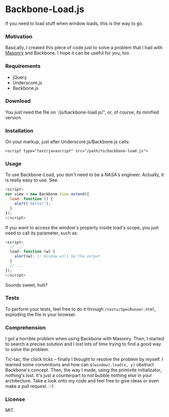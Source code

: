 # Backbone-Load.js

If you need to load stuff when window loads, this is the way to go.

### Motivation

Basically, I created this piece of code just to solve a problem that I had
with [Masonry](http://masonry.desandro.com/) and Backbone. I hope it can
be useful for you, too.

### Requirements

- jQuery
- Underscore.js
- Backbone.js

### Download

You just need the file on `/js/backbone-load.js/", or, of course, its minified
version.

### Installation

On your markup, just after Underscore.js/Backbone.js calls:

`<script type="text/javascript" src="/path/to/backbone-load.js">`

### Usage

To use Backbone-Load, you don't need to be a NASA's engineer. Actually, it is
really easy to use. See:

```js
<script>
var view = new Backbone.View.extend({
  load: function () {
    alert('hello!');
  }
});
</script>
```

If you want to access the window's property inside load's scope, you just
need to call its parameter, such as:

```js
<script>
  // ...
  load: function (w) {
    alert(w); // Window will be the output
  }
  // ...
});
</script>
```

Sounds sweet, huh?

### Tests

To perform your tests, feel free to do it through `/tests/SpecRunner.html`,
exploding the file in your browser.

### Comprehension

I got a horrible problem when using Backbone with Masonry. Then, I started
to search a precise solution and I lost lots of time trying to find
a good way to solve the problem.

Tic-tac, the clock ticks – finally I thought to resolve the problem by myself.
I learned some conventions and how can `$(window).load(x, y)` obstruct
Backbone's concept. Then, the way I made, using the primivite initializator,
nothing's lost. It's just a counterpart to not bubble nothing else in your
architecture. Take a look onto my code and feel free to give ideas or even
make a pull request. :-)

### License

MIT.